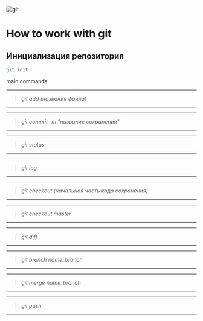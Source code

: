 ![git](https://git-scm.com/images/logo@2x.png)
# How to work with git

## Инициализация репозитория

```sh
git init
```

main commands

***
> *git add (название файла)*
***
 
***
> *git commit -m "название сохранения"*
***

***
> *git status*
***

***
> *git log*
***

***
> *git checkout (начальная часть кода сохранения)*
***

***
> *git checkout master*
***

***
> *git diff*
***


***
> *git branch name_branch*
***

***
> *git merge name_branch*
***

***
> *git push*
***
